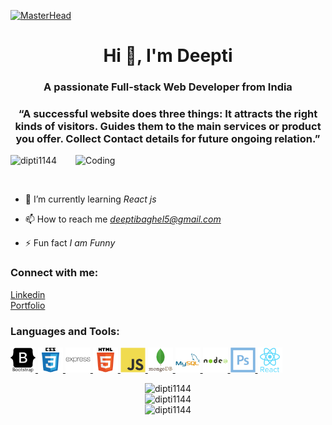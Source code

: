 [![MasterHead](https://thumbs.gfycat.com/ColorlessBitesizedKob-max-1mb.gif)](https://dipti1144.io)
<h1 align="center">Hi 👋, I'm Deepti</h1>

<h3 align="center">A passionate Full-stack Web Developer from India</h3>
<h3 align="center">“A successful website does three things:
It attracts the right kinds of visitors.
Guides them to the main services or product you offer.
Collect Contact details for future ongoing relation.”</h3>
<img align="right" alt="Coding" width="400" src="https://i.pinimg.com/originals/06/ef/d9/06efd9fc18aade1ce5a7f80374b5ce61.gif">

<p align="left"> <img src="https://komarev.com/ghpvc/?username=dipti1144&label=Profile%20views&color=0e75b6&style=flat" alt="dipti1144" /> </p>

<p align="left"> <a href="https://twitter.com/" target="blank"><img src="https://img.shields.io/twitter/follow/?logo=twitter&style=for-the-badge" alt="" /></a> </p>

- 🌱 I’m currently learning *React js*

- 📫 How to reach me *deeptibaghel5@gmail.com*

- ⚡ Fun fact *I am Funny*

<h3 align="left">Connect with me:</h3>
<p align="left">
<a href="https://www.linkedin.com/in/deepti-baghel-a21541232/" target="_blank">Linkedin
  </a>
  <br/>
  <a href="https://dipti1144.github.io/" target="_blank">Portfolio
  </a>
  <br/>
</p>

<h3 align="left">Languages and Tools:</h3>
<p align="left"> <a href="https://getbootstrap.com" target="_blank" rel="noreferrer"> <img src="https://raw.githubusercontent.com/devicons/devicon/master/icons/bootstrap/bootstrap-plain-wordmark.svg" alt="bootstrap" width="40" height="40"/> </a> <a href="https://www.w3schools.com/css/" target="_blank" rel="noreferrer"> <img src="https://raw.githubusercontent.com/devicons/devicon/master/icons/css3/css3-original-wordmark.svg" alt="css3" width="40" height="40"/> </a> <a href="https://expressjs.com" target="_blank" rel="noreferrer"> <img src="https://raw.githubusercontent.com/devicons/devicon/master/icons/express/express-original-wordmark.svg" alt="express" width="40" height="40"/> </a> <a href="https://www.w3.org/html/" target="_blank" rel="noreferrer"> <img src="https://raw.githubusercontent.com/devicons/devicon/master/icons/html5/html5-original-wordmark.svg" alt="html5" width="40" height="40"/> </a> <a href="https://developer.mozilla.org/en-US/docs/Web/JavaScript" target="_blank" rel="noreferrer"> <img src="https://raw.githubusercontent.com/devicons/devicon/master/icons/javascript/javascript-original.svg" alt="javascript" width="40" height="40"/> </a> <a href="https://www.mongodb.com/" target="_blank" rel="noreferrer"> <img src="https://raw.githubusercontent.com/devicons/devicon/master/icons/mongodb/mongodb-original-wordmark.svg" alt="mongodb" width="40" height="40"/> </a> <a href="https://www.mysql.com/" target="_blank" rel="noreferrer"> <img src="https://raw.githubusercontent.com/devicons/devicon/master/icons/mysql/mysql-original-wordmark.svg" alt="mysql" width="40" height="40"/> </a> <a href="https://nodejs.org" target="_blank" rel="noreferrer"> <img src="https://raw.githubusercontent.com/devicons/devicon/master/icons/nodejs/nodejs-original-wordmark.svg" alt="nodejs" width="40" height="40"/> </a> <a href="https://www.photoshop.com/en" target="_blank" rel="noreferrer"> <img src="https://raw.githubusercontent.com/devicons/devicon/master/icons/photoshop/photoshop-line.svg" alt="photoshop" width="40" height="40"/> </a> <a href="https://reactjs.org/" target="_blank" rel="noreferrer"> <img src="https://raw.githubusercontent.com/devicons/devicon/master/icons/react/react-original-wordmark.svg" alt="react" width="40" height="40"/> </a> </p>

<div align="center"><img  src="https://github-readme-stats.vercel.app/api/top-langs?username=dipti1144&show_icons=true&locale=en&layout=compact" alt="dipti1144" /></div>


<div align="center"   ><img  src="https://github-readme-stats.vercel.app/api?username=dipti1144&show_icons=true&locale=en" alt="dipti1144" /></div>

<div align="center"  ><img src="https://github-readme-streak-stats.herokuapp.com/?user=dipti1144&" alt="dipti1144" /></div>

  



